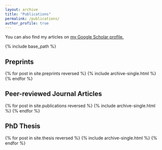 ```yaml
---
layout: archive
title: "Publications"
permalink: /publications/
author_profile: true
---
```


You can also find my articles on <u><a href="https://scholar.google.com/citations?user=6ZSwOZgAAAAJ">my Google Scholar profile</a>.</u>

{% include base_path %}

## Preprints

{% for post in site.preprints reversed %}
  {% include archive-single.html %}
{% endfor %}

## Peer-reviewed Journal Articles

{% for post in site.publications reversed %}
  {% include archive-single.html %}
{% endfor %}

## PhD Thesis

{% for post in site.thesis reversed %}
  {% include archive-single.html %}
{% endfor %}
